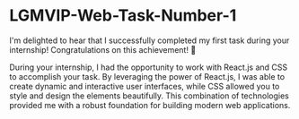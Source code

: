 # LGMVIP-Web-Task-Number-1
I'm delighted to hear that I successfully completed my first task during your internship! Congratulations on this achievement! 🎉

During your internship, I had the opportunity to work with React.js and CSS to accomplish your task. By leveraging the power of React.js, I was able to create dynamic and interactive user interfaces, while CSS allowed you to style and design the elements beautifully. This combination of technologies provided me with a robust foundation for building modern web applications.
